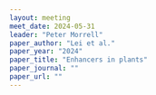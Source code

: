 ```yaml
---
layout: meeting
meet_date: 2024-05-31 
leader: "Peter Morrell"
paper_author: "Lei et al."
paper_year: "2024"
paper_title: "Enhancers in plants"
paper_journal: ""
paper_url: ""
---
```


